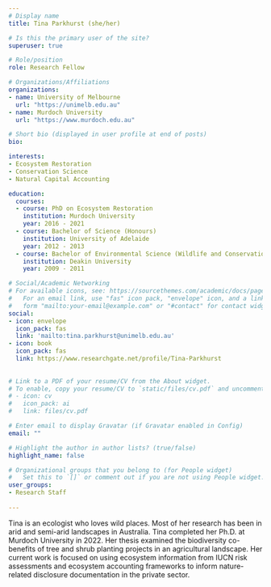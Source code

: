```yaml
---
# Display name
title: Tina Parkhurst (she/her)

# Is this the primary user of the site?
superuser: true

# Role/position
role: Research Fellow

# Organizations/Affiliations
organizations:
- name: University of Melbourne 
  url: "https://unimelb.edu.au"
- name: Murdoch University 
  url: "https://www.murdoch.edu.au"

# Short bio (displayed in user profile at end of posts)
bio:  

interests: 
- Ecosystem Restoration
- Conservation Science
- Natural Capital Accounting

education: 
  courses: 
  - course: PhD on Ecosystem Restoration
    institution: Murdoch University
    year: 2016 - 2021
  - course: Bachelor of Science (Honours)
    institution: University of Adelaide
    year: 2012 - 2013
  - course: Bachelor of Environmental Science (Wildlife and Conservation Biology)
    institution: Deakin University
    year: 2009 - 2011

# Social/Academic Networking
# For available icons, see: https://sourcethemes.com/academic/docs/page-builder/#icons
#   For an email link, use "fas" icon pack, "envelope" icon, and a link in the
#   form "mailto:your-email@example.com" or "#contact" for contact widget.
social:
- icon: envelope
  icon_pack: fas
  link: 'mailto:tina.parkhurst@unimelb.edu.au'
- icon: book
  icon_pack: fas
  link: https://www.researchgate.net/profile/Tina-Parkhurst
  
  
# Link to a PDF of your resume/CV from the About widget.
# To enable, copy your resume/CV to `static/files/cv.pdf` and uncomment the lines below.
# - icon: cv
#   icon_pack: ai
#   link: files/cv.pdf

# Enter email to display Gravatar (if Gravatar enabled in Config)
email: ""

# Highlight the author in author lists? (true/false)
highlight_name: false

# Organizational groups that you belong to (for People widget)
#   Set this to `[]` or comment out if you are not using People widget.
user_groups:
- Research Staff
  
---
```


Tina is an ecologist who loves wild places. Most of her research has been in arid and semi-arid landscapes in Australia. Tina completed her Ph.D. at Murdoch University in 2022. Her thesis examined the biodiversity co-benefits of tree and shrub planting projects in an agricultural landscape. Her current work is focused on using ecosystem information from IUCN risk assessments and ecosystem accounting frameworks to inform nature-related disclosure documentation in the private sector.
